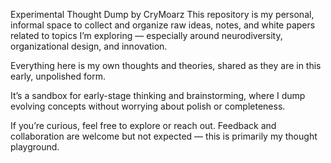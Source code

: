 Experimental Thought Dump by CryMoarz
This repository is my personal, informal space to collect and organize raw ideas, notes, and white papers related to topics I’m exploring — especially around neurodiversity, organizational design, and innovation.

Everything here is my own thoughts and theories, shared as they are in this early, unpolished form.

It’s a sandbox for early-stage thinking and brainstorming, where I dump evolving concepts without worrying about polish or completeness.

If you’re curious, feel free to explore or reach out. Feedback and collaboration are welcome but not expected — this is primarily my thought playground.

